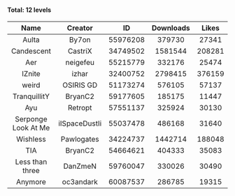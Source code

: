 #### Total: 12 levels

| Name | Creator | ID | Downloads | Likes |
|:---:|:---:|:---:|:---:|:---:|
| Aulta | By7on | 55976208 | 379730 | 27341
| Candescent | CastriX | 34749502 | 1581544 | 208281
| Aer | neigefeu | 55215779 | 332176 | 25474
| IZnite | izhar | 32400752 | 2798415 | 376159
| weird | OSIRIS GD | 51173274 | 576105 | 57137
| TranquillitY | BryanC2 | 59177605 | 185175 | 11447
| Ayu | Retropt | 57551137 | 325924 | 30130
| Serponge Look At Me | iISpaceDustIi | 55037478 | 486168 | 31640
| Wishless | Pawlogates | 34224737 | 1442714 | 188048
|  TIA | BryanC2 | 54664621 | 404333 | 35083
| Less than three | DanZmeN | 59760047 | 330026 | 30490
| Anymore | oc3andark | 60087537 | 286785 | 19315
